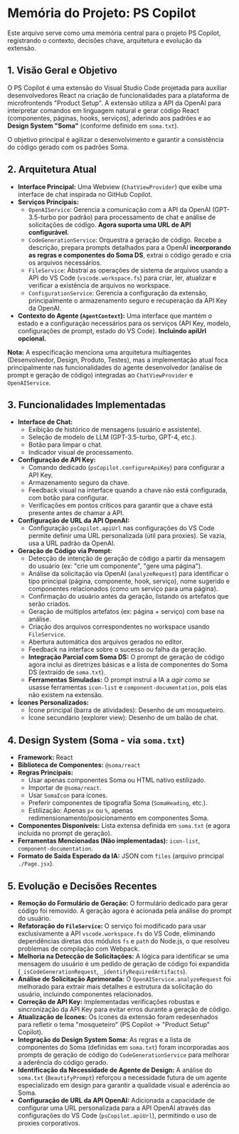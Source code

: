 # Memória do Projeto: PS Copilot

Este arquivo serve como uma memória central para o projeto PS Copilot, registrando o contexto, decisões chave, arquitetura e evolução da extensão.

## 1. Visão Geral e Objetivo

O PS Copilot é uma extensão do Visual Studio Code projetada para auxiliar desenvolvedores React na criação de funcionalidades para a plataforma de microfrontends "Product Setup". A extensão utiliza a API da OpenAI para interpretar comandos em linguagem natural e gerar código React (componentes, páginas, hooks, serviços), aderindo aos padrões e ao **Design System "Soma"** (conforme definido em `soma.txt`).

O objetivo principal é agilizar o desenvolvimento e garantir a consistência do código gerado com os padrões Soma.

## 2. Arquitetura Atual

- **Interface Principal:** Uma Webview (`ChatViewProvider`) que exibe uma interface de chat inspirada no GitHub Copilot.
- **Serviços Principais:**
  - `OpenAIService`: Gerencia a comunicação com a API da OpenAI (GPT-3.5-turbo por padrão) para processamento de chat e análise de solicitações de código. **Agora suporta uma URL de API configurável.**
  - `CodeGenerationService`: Orquestra a geração de código. Recebe a descrição, prepara prompts detalhados para a OpenAI **incorporando as regras e componentes do Soma DS**, extrai o código gerado e cria os arquivos necessários.
  - `FileService`: Abstrai as operações de sistema de arquivos usando a API do VS Code (`vscode.workspace.fs`) para criar, ler, atualizar e verificar a existência de arquivos no workspace.
  - `ConfigurationService`: Gerencia a configuração da extensão, principalmente o armazenamento seguro e recuperação da API Key da OpenAI.
- **Contexto do Agente (`AgentContext`):** Uma interface que mantém o estado e a configuração necessários para os serviços (API Key, modelo, configurações de prompt, estado do VS Code). **Incluindo apiUrl opcional.**

**Nota:** A especificação menciona uma arquitetura multiagentes (Desenvolvedor, Design, Produto, Testes), mas a implementação atual foca principalmente nas funcionalidades do agente desenvolvedor (análise de prompt e geração de código) integradas ao `ChatViewProvider` e `OpenAIService`.

## 3. Funcionalidades Implementadas

- **Interface de Chat:**
  - Exibição de histórico de mensagens (usuário e assistente).
  - Seleção de modelo de LLM (GPT-3.5-turbo, GPT-4, etc.).
  - Botão para limpar o chat.
  - Indicador visual de processamento.
- **Configuração de API Key:**
  - Comando dedicado (`psCopilot.configureApiKey`) para configurar a API Key.
  - Armazenamento seguro da chave.
  - Feedback visual na interface quando a chave não está configurada, com botão para configurar.
  - Verificações em pontos críticos para garantir que a chave está presente antes de chamar a API.
- **Configuração de URL da API OpenAI:**
  - Configuração `psCopilot.apiUrl` nas configurações do VS Code permite definir uma URL personalizada (útil para proxies). Se vazia, usa a URL padrão da OpenAI.
- **Geração de Código via Prompt:**
  - Detecção de intenção de geração de código a partir da mensagem do usuário (ex: "crie um componente", "gere uma página").
  - Análise da solicitação via OpenAI (`analyzeRequest`) para identificar o tipo principal (página, componente, hook, serviço), nome sugerido e componentes relacionados (como um serviço para uma página).
  - Confirmação do usuário antes da geração, listando os artefatos que serão criados.
  - Geração de múltiplos artefatos (ex: página + serviço) com base na análise.
  - Criação dos arquivos correspondentes no workspace usando `FileService`.
  - Abertura automática dos arquivos gerados no editor.
  - Feedback na interface sobre o sucesso ou falha da geração.
  - **Integração Parcial com Soma DS:** O prompt de geração de código agora inclui as diretrizes básicas e a lista de componentes do Soma DS (extraído de `soma.txt`).
  - **Ferramentas Simuladas:** O prompt instrui a IA a _agir como se_ usasse ferramentas `icon-list` e `component-documentation`, pois elas não existem na extensão.
- **Ícones Personalizados:**
  - Ícone principal (barra de atividades): Desenho de um mosqueteiro.
  - Ícone secundário (explorer view): Desenho de um balão de chat.

## 4. Design System (Soma - via `soma.txt`)

- **Framework:** React
- **Biblioteca de Componentes:** `@soma/react`
- **Regras Principais:**
  - Usar apenas componentes Soma ou HTML nativo estilizado.
  - Importar de `@soma/react`.
  - Usar `SomaIcon` para ícones.
  - Preferir componentes de tipografia Soma (`SomaHeading`, etc.).
  - Estilização: Apenas `px` ou `%`, apenas redimensionamento/posicionamento em componentes Soma.
- **Componentes Disponíveis:** Lista extensa definida em `soma.txt` (e agora incluída no prompt de geração).
- **Ferramentas Mencionadas (Não implementadas):** `icon-list`, `component-documentation`.
- **Formato de Saída Esperado da IA:** JSON com `files` (arquivo principal `./Page.jsx`).

## 5. Evolução e Decisões Recentes

- **Remoção do Formulário de Geração:** O formulário dedicado para gerar código foi removido. A geração agora é acionada pela análise do prompt do usuário.
- **Refatoração do `FileService`:** O serviço foi modificado para usar exclusivamente a API `vscode.workspace.fs` do VS Code, eliminando dependências diretas dos módulos `fs` e `path` do Node.js, o que resolveu problemas de compilação com Webpack.
- **Melhoria na Detecção de Solicitações:** A lógica para identificar se uma mensagem do usuário é um pedido de geração de código foi expandida (`_isCodeGenerationRequest`, `_identifyRequiredArtifacts`).
- **Análise de Solicitação Aprimorada:** O `OpenAIService.analyzeRequest` foi melhorado para extrair mais detalhes e estrutura da solicitação do usuário, incluindo componentes relacionados.
- **Correção de API Key:** Implementadas verificações robustas e sincronização da API Key para evitar erros durante a geração de código.
- **Atualização de Ícones:** Os ícones da extensão foram redesenhados para refletir o tema "mosqueteiro" (PS Copilot -> "Product Setup" Copilot).
- **Integração do Design System Soma:** As regras e a lista de componentes do Soma (definidas em `soma.txt`) foram incorporadas aos prompts de geração de código do `CodeGenerationService` para melhorar a aderência do código gerado.
- **Identificação da Necessidade de Agente de Design:** A análise do `soma.txt` (`BeautifyPrompt`) reforçou a necessidade futura de um agente especializado em design para garantir a qualidade visual e aderência ao Soma.
- **Configuração de URL da API OpenAI:** Adicionada a capacidade de configurar uma URL personalizada para a API OpenAI através das configurações do VS Code (`psCopilot.apiUrl`), permitindo o uso de proxies corporativos.
